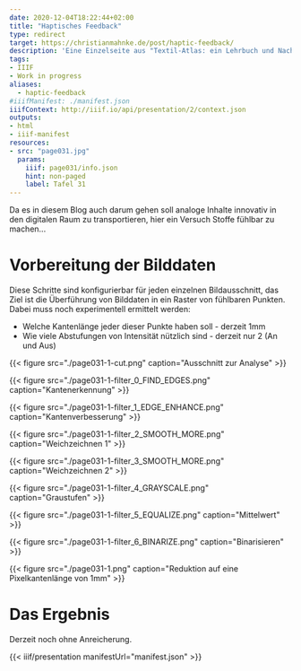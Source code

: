 ```yaml
---
date: 2020-12-04T18:22:44+02:00
title: "Haptisches Feedback"
type: redirect
target: https://christianmahnke.de/post/haptic-feedback/
description: 'Eine Einzelseite aus "Textil-Atlas: ein Lehrbuch und Nachschlagebuch für den Textileinzelhandel und die Gewebeverarbeitung: Textilwarenkunde und Gewebemuster von Wilhelm Spitschka"'
tags:
- IIIF
- Work in progress
aliases:
  - haptic-feedback
#iiifManifest: ./manifest.json
iiifContext: http://iiif.io/api/presentation/2/context.json
outputs:
- html
- iiif-manifest
resources:
- src: "page031.jpg"
  params:
    iiif: page031/info.json
    hint: non-paged
    label: Tafel 31
---
```


Da es in diesem Blog auch darum gehen soll analoge Inhalte innovativ in den digitalen Raum zu transportieren, hier ein Versuch Stoffe fühlbar zu machen...

<!--more-->

# Vorbereitung der Bilddaten

Diese Schritte sind konfigurierbar für jeden einzelnen Bildausschnitt, das Ziel ist die Überführung von Bilddaten in ein Raster von fühlbaren Punkten. Dabei muss noch experimentell ermittelt werden:

* Welche Kantenlänge jeder dieser Punkte haben soll - derzeit 1mm
* Wie viele Abstufungen von Intensität nützlich sind - derzeit nur 2 (An und Aus)

{{< figure src="./page031-1-cut.png" caption="Ausschnitt zur Analyse" >}}

{{< figure src="./page031-1-filter_0_FIND_EDGES.png" caption="Kantenerkennung" >}}

{{< figure src="./page031-1-filter_1_EDGE_ENHANCE.png" caption="Kantenverbesserung" >}}

{{< figure src="./page031-1-filter_2_SMOOTH_MORE.png" caption="Weichzeichnen 1" >}}

{{< figure src="./page031-1-filter_3_SMOOTH_MORE.png" caption="Weichzeichnen 2" >}}

{{< figure src="./page031-1-filter_4_GRAYSCALE.png" caption="Graustufen" >}}

{{< figure src="./page031-1-filter_5_EQUALIZE.png" caption="Mittelwert" >}}

{{< figure src="./page031-1-filter_6_BINARIZE.png" caption="Binarisieren" >}}

{{< figure src="./page031-1.png" caption="Reduktion auf eine Pixelkantenlänge von 1mm" >}}

# Das Ergebnis

Derzeit noch ohne Anreicherung.

{{< iiif/presentation manifestUrl="manifest.json" >}}
